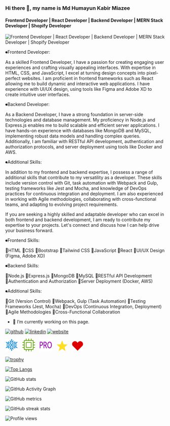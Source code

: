 ### Hi there 👋, my name is Md Humayun Kabir Miazee
#### Frontend Developer | React Developer | Backend Developer | MERN Stack Developer | Shopify Developer
![Frontend Developer | React Developer | Backend Developer | MERN Stack Developer | Shopify Developer](https://i.ibb.co/DV3ZW6m/mernstack-dev-process.png)

⏺Frontend Developer:

As a skilled Frontend Developer, I have a passion for creating engaging user experiences and crafting visually appealing interfaces. With expertise in HTML, CSS, and JavaScript, I excel at turning design concepts into pixel-perfect websites. I am proficient in frontend frameworks such as React allowing me to build dynamic and interactive web applications. I have experience with UI/UX design, using tools like Figma and Adobe XD to create intuitive user interfaces.

⏺Backend Developer:

As a Backend Developer, I have a strong foundation in server-side technologies and database management. My proficiency in Node.js and Express.js enables me to build scalable and efficient server applications. I have hands-on experience with databases like MongoDB and MySQL, implementing robust data models and handling complex queries. Additionally, I am familiar with RESTful API development, authentication and authorization protocols, and server deployment using tools like Docker and AWS.

⏺Additional Skills:

In addition to my frontend and backend expertise, I possess a range of additional skills that contribute to my versatility as a developer. These skills include version control with Git, task automation with Webpack and Gulp, testing frameworks like Jest and Mocha, and knowledge of DevOps practices for continuous integration and deployment. I am also experienced in working with Agile methodologies, collaborating with cross-functional teams, and adapting to evolving project requirements.

If you are seeking a highly skilled and adaptable developer who can excel in both frontend and backend development, I am ready to contribute my expertise to your projects. Let's connect and discuss how I can help drive your business forward.

⏺Frontend Skills:  

🔹HTML
🔹CSS
🔹Bootstrap
🔹Tailwind CSS
🔹JavaScript 
🔹React 
🔹UI/UX Design (Figma, Adobe XD) 

⏺Backend Skills:  

🔹Node.js 
🔹Express.js 
🔹MongoDB 
🔹MySQL 
🔹RESTful API Development 
🔹Authentication and Authorization 
🔹Server Deployment (Docker, AWS) 

⏺Additional Skills:  

🔹Git (Version Control) 
🔹Webpack, Gulp (Task Automation) 
🔹Testing Frameworks (Jest, Mocha) 
🔹DevOps (Continuous Integration, Deployment) 
🔹Agile Methodologies 
🔹Cross-Functional Collaboration

- 🔭 I’m currently working on this page. 


[<img src='https://cdn.jsdelivr.net/npm/simple-icons@3.0.1/icons/github.svg' alt='github' height='40'>](https://github.com/kabircodefolio)  [<img src='https://cdn.jsdelivr.net/npm/simple-icons@3.0.1/icons/linkedin.svg' alt='linkedin' height='40'>](https://www.linkedin.com/in/mhkm-programmer/)  [<img src='https://cdn.jsdelivr.net/npm/simple-icons@3.0.1/icons/icloud.svg' alt='website' height='40'>](https://kabircodefolio.netlify.app/)  

<a href='https://archiveprogram.github.com/'><img src='https://raw.githubusercontent.com/acervenky/animated-github-badges/master/assets/acbadge.gif' width='40' height='40'></a> <a href='https://docs.github.com/en/developers'><img src='https://raw.githubusercontent.com/acervenky/animated-github-badges/master/assets/devbadge.gif' width='40' height='40'></a> <a href='https://github.com/pricing'><img src='https://raw.githubusercontent.com/acervenky/animated-github-badges/master/assets/pro.gif' width='40' height='40'></a> <a href='https://stars.github.com/'><img src='https://raw.githubusercontent.com/acervenky/animated-github-badges/master/assets/starbadge.gif' width='35' height='35'></a> <a href='https://docs.github.com/en/github/supporting-the-open-source-community-with-github-sponsors'><img src='https://raw.githubusercontent.com/acervenky/animated-github-badges/master/assets/sponsorbadge.gif' width='35' height='35'></a> 

[![trophy](https://github-profile-trophy.vercel.app/?username=kabircodefolio)](https://github.com/ryo-ma/github-profile-trophy)

[![Top Langs](https://github-readme-stats.vercel.app/api/top-langs/?username=kabircodefolio)](https://github.com/anuraghazra/github-readme-stats)

![GitHub stats](https://github-readme-stats.vercel.app/api?username=kabircodefolio&show_icons=true&count_private=true)  

![GitHub Activity Graph](https://activity-graph.herokuapp.com/graph?username=kabircodefolio)  

![GitHub metrics](https://metrics.lecoq.io/kabircodefolio)  

![GitHub streak stats](https://streak-stats.demolab.com/?user=kabircodefolio)  

![Profile views](https://gpvc.arturio.dev/kabircodefolio)  
